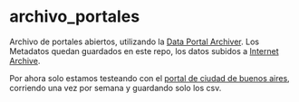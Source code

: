 # archivo_portales
Archivo de portales abiertos, utilizando la [Data Portal Archiver](https://github.com/lbellomo/data_portal_archiver).
Los Metadatos quedan guardados en este repo, los datos subidos a [Internet Archive](https://archive.org/).



Por ahora solo estamos testeando con el [portal de ciudad de buenos aires](https://data.buenosaires.gob.ar/), corriendo una vez por semana y guardando solo los csv.
